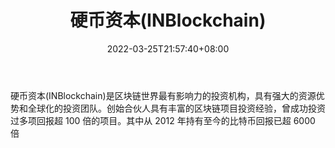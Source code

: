 ﻿---
weight: 
title: "硬币资本(INBlockchain)"
description: "硬币资本(INBlockchain)是区块链世界最有影响力的投资机构，具有强大的资源优势和全球化的投资团队"
date: 2022-03-25T21:57:40+08:00
lastmod: 2022-03-25T16:45:40+08:00
draft: false
authors: ["Metabd"]
featuredImage: "yingbizibeninblockchain.jpg"
link: ""
tags: ["投资机构","硬币资本(INBlockchain)"]
categories: ["navigation"]
navigation: ["投资机构"]
lightgallery: true
toc: true
pinned: false
recommend: false
recommend1: false
---
硬币资本(INBlockchain)是区块链世界最有影响力的投资机构，具有强大的资源优势和全球化的投资团队。创始合伙人具有丰富的区块链项目投资经验，曾成功投资过多项回报超 100 倍的项目。其中从 2012 年持有至今的比特币回报已超 6000 倍
